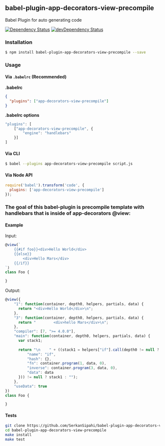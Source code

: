 ## babel-plugin-app-decorators-view-precompile
Babel Plugin for auto generating code

<p>
    <a href="https://david-dm.org/SerkanSipahi/app-decorators?path=packages/babel-plugin-app-decorators-view-precompile"><img src="https://david-dm.org/SerkanSipahi/david.svg" alt="Dependency Status"></a>
    <a href="https://david-dm.org/SerkanSipahi/app-decorators?path=packages/babel-plugin-app-decorators-view-precompile&type=dev"><img src="https://david-dm.org/SerkanSipahi/david/dev-status.svg" alt="devDependency Status"></a>
</p>

### Installation

```sh
$ npm install babel-plugin-app-decorators-view-precompile --save
```

### Usage

#### Via `.babelrc` (Recommended)

**.babelrc**

```json
{
  "plugins": ["app-decorators-view-precompile"]
}
```

**.babelrc options**
```js
"plugins": [
    ["app-decorators-view-precompile", {
        "engine": "handlebars"
    }]
]
```

#### Via CLI

```sh
$ babel --plugins app-decorators-view-precompile script.js
```

#### Via Node API

```js
require('babel').transform('code', {
  plugins: ['app-decorators-view-precompile']
});
```

### The goal of this babel-plugin is precompile template with handlebars that is inside of app-decorators @view:

#### Example
Input:
```js
@view(`
    {{#if foo}}<div>Hello World</div>
    {{else}}
        <div>Hello Mars</div>
    {{/if}}
`)
class Foo {

}
```
Output:
```js
@view({
    "1": function(container, depth0, helpers, partials, data) {
      return "<div>Hello World</div>\n";
    },
    "3": function(container, depth0, helpers, partials, data) {
      return "        <div>hello Mars</div>\n";
    },
    "compiler": [7, ">= 4.0.0"],
    "main": function(container, depth0, helpers, partials, data) {
      var stack1;
    
      return "\n    " + ((stack1 = helpers["if"].call(depth0 != null ? depth0 : {}, (depth0 != null ? depth0.foo : depth0), {
          "name": "if",
          "hash": {},
          "fn": container.program(1, data, 0),
          "inverse": container.program(3, data, 0),
          "data": data
      })) != null ? stack1 : "");
    },
    "useData": true
})
class Foo {

}
```


#### Tests
```bash
git clone https://github.com/SerkanSipahi/babel-plugin-app-decorators-view-precompile.git
cd babel-plugin-app-decorators-view-precompile
make install
make test
```
